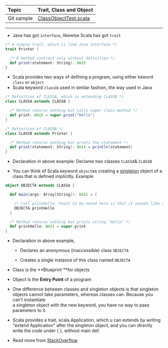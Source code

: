 | Topic | Trait, Class and Object |
| :--- | :--- |
| Git sample | [ClassObjectTest.scala](https://github.com/inbravo/scala-src/blob/master/src/main/scala/com/inbravo/lang/ClassObjectTest.scala) |

---

* Java has got `interface`, likewise Scala has got `trait`

```scala
/* A simple trait, which is like Java interface */
trait Printer {

  /* A method contract only without definition */
  def print(statement: String): Unit
}
```

* Scala provides two ways of defining a program, using either keword `class` or `object`
* Scala keyword `class`is used in similar fashion, the way used in Java

```scala
/* Definition of CLASSA, which is extending CLASSB */
class CLASSA extends CLASSB {

  /* Method returns nothing but calls super class method */
  def print: Unit = super.print("Hello")
}

/* Definition of CLASSB */
class CLASSB extends Printer {

  /* Method returns nothing but prints the statement */
  def print(statement: String): Unit = println(statement)
}
```

* Declaration in above example: Declares two classes `CLASSA`& `CLASSB`

* You can think of Scala keyword `object`as creating a [singleton](http://en.wikipedia.org/wiki/Singleton_pattern) object of a class that is defined implicitly. Example

```scala
object OBJECTA extends CLASSA {

  def main(args: Array[String]): Unit = {

    /* Call printHello. Point to be noted here is that it sounds like a Java static method call */
    OBJECTA.printHello
  }

  /* Method returns nothing but prints string 'Hello' */
  def printHello: Unit = super.print
}
```

* Declaration in above example,

  * Declares an anonymous \(inaccessible\) class `OBJECTA`

  * Creates a single instance of this class named `OBJECTA`

* Class is the **Blueprint **for objects

* Object is the **Entry Point** of a program

* One difference between classes and singleton objects is that singleton  
   objects cannot take parameters, whereas classes can. Because you can’t instantiate  
   a singleton object with the new keyword, you have no way to pass  
   parameters to it.

* Scala provides a trait, scala.Application, which u can extends by writing "extend Application" after the singleton object, and you can directly write the code under { }, without main def.

* Read more from [StackOverflow](http://stackoverflow.com/questions/1755345/difference-between-object-and-class-in-scala)



